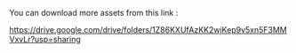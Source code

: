 You can download more assets from this link :

 https://drive.google.com/drive/folders/1Z86KXUfAzKK2wjKep9v5xn5F3MMVxvLr?usp=sharing
